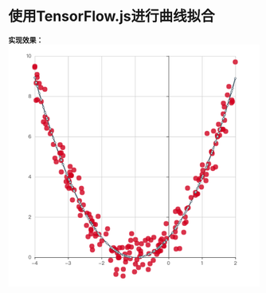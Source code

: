 # 使用TensorFlow.js进行曲线拟合
**实现效果：**
![images](https://github.com/Meskjei/Fitting-a-Curve-to-Synthetic-Data/blob/master/images/WX20181021-083557.png)
